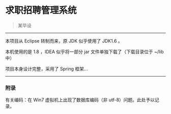 # 求职招聘管理系统 

> 某毕设

---

本项目从 Eclipse 转制而来，原 JDK 似乎使用了 JDK1.6 。

本机使用的是 1.8 ，IDEA 似乎将一部分 jar 文件单独下载了（下载目录位于 ~/lib 中）

项目本身设计完整，采用了 Spring 框架...

---

### 附录

有关编码：在 Win7 虚拟机上出现了数据库编码（非 utf-8）问题。此处予以记录。